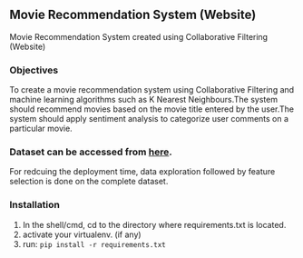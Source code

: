 ## Movie Recommendation System (Website)
Movie Recommendation System created using Collaborative Filtering (Website) 

### Objectives

To create a movie recommendation system using Collaborative Filtering and machine learning algorithms such as K Nearest Neighbours.The system should recommend movies based on the movie title entered by the user.The system should apply sentiment analysis to categorize user comments on a particular movie.

### Dataset can be accessed from [here](https://grouplens.org/datasets/movielens/). 
  For redcuing the deployment time, data exploration followed by feature selection is done on the complete dataset.

### Installation
  1. In the shell/cmd, cd to the directory where requirements.txt is located.
  2. activate your virtualenv. (if any)
  3. run:   ``` pip install -r requirements.txt ```




